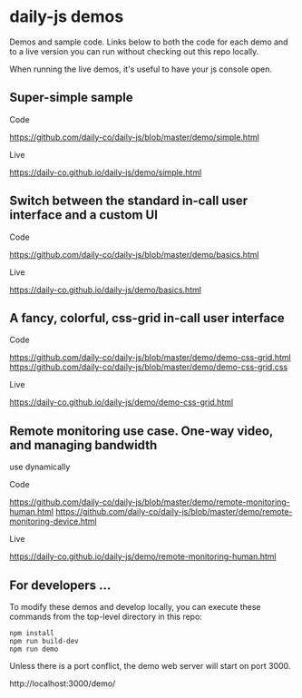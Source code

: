 # daily-js demos

Demos and sample code. Links below to both the code for each demo and
to a live version you can run without checking out this repo locally.

When running the live demos, it's useful to have your js console open.

## Super-simple sample

Code

  https://github.com/daily-co/daily-js/blob/master/demo/simple.html

Live

  https://daily-co.github.io/daily-js/demo/simple.html

## Switch between the standard in-call user interface and a custom UI

Code

  https://github.com/daily-co/daily-js/blob/master/demo/basics.html

Live

  https://daily-co.github.io/daily-js/demo/basics.html

## A fancy, colorful, css-grid in-call user interface

Code

  https://github.com/daily-co/daily-js/blob/master/demo/demo-css-grid.html
  https://github.com/daily-co/daily-js/blob/master/demo/demo-css-grid.css

Live

  https://daily-co.github.io/daily-js/demo/demo-css-grid.html

## Remote monitoring use case. One-way video, and managing bandwidth
   use dynamically

Code

  https://github.com/daily-co/daily-js/blob/master/demo/remote-monitoring-human.html
  https://github.com/daily-co/daily-js/blob/master/demo/remote-monitoring-device.html

Live

  https://daily-co.github.io/daily-js/demo/remote-monitoring-human.html


## For developers ...

To modify these demos and develop locally, you can execute these
commands from the top-level directory in this repo:

```
npm install
npm run build-dev
npm run demo
```

Unless there is a port conflict, the demo web server will start on port 3000.

  http://localhost:3000/demo/
